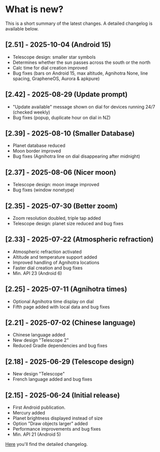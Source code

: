 # What is new?
This is a short summary of the latest changes. A detailed changelog is available below.

## [2.51] - 2025-10-04 (Android 15) 
- Telescope design: smaller star symbols 
- Determines whether the sun passes across the south or the north
- Calc time for dial creation improved
- Bug fixes (bars on Android 15, max altitude, Agnihotra None, line spacing, GrapheneOS, Aurora & apkpure)

## [2.42] - 2025-08-29 (Update prompt) 

- "Update available" message shown on dial for devices running 24/7 (checked weekly)
- Bug fixes (popup, duplicate hour on dial in NZ)
  
## [2.39] - 2025-08-10 (Smaller Database) 

- Planet database reduced 
- Moon border improved
- Bug fixes (Agnihotra line on dial disappearing after midnight)

## [2.37] - 2025-08-06 (Nicer moon)

- Telescope design: moon image improved
- Bug fixes (window nonetype)

## [2.35] - 2025-07-30 (Better zoom)

- Zoom resolution doubled, triple tap added
- Telescope design: planet size reduced and bug fixes

## [2.33] - 2025-07-22 (Atmospheric refraction)

- Atmospheric refraction activated
- Altitude and temperature support added
- Improved handling of Agnihotra locations
- Faster dial creation and bug fixes
- Min. API 23 (Android 6)

## [2.25] - 2025-07-11 (Agnihotra times)

- Optional Agnihotra time display on dial
- Fifth page added with local data and bug fixes

## [2.21] - 2025-07-02 (Chinese language)

- Chinese language added
- New design "Telescope 2"
- Reduced Gradle dependencies and bug fixes
  
## [2.18] - 2025-06-29 (Telescope design)

- New design "Telescope"
- French language added and bug fixes

## [2.15] - 2025-06-24 (Initial release)

- First Android publication.
- Mercury added
- Planet brightness displayed instead of size
- Option "Draw objects larger" added
- Performance improvements and bug fixes
- Min. API 21 (Android 5)

[Here](./CHANGELOG.md) you'll find the detailed changelog.

